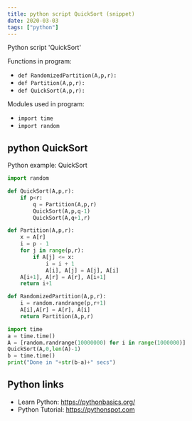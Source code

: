 ```yaml
---
title: python script QuickSort (snippet)
date: 2020-03-03
tags: ["python"]
---
```

Python script 'QuickSort'

Functions in program: 
* `def RandomizedPartition(A,p,r):`
* `def Partition(A,p,r):`
* `def QuickSort(A,p,r):`

Modules used in program: 
* `import time`
* `import random`

## python QuickSort

Python example: QuickSort

```python
import random

def QuickSort(A,p,r):
    if p<r:
        q = Partition(A,p,r)
        QuickSort(A,p,q-1)
        QuickSort(A,q+1,r)

def Partition(A,p,r):
    x = A[r]
    i = p - 1
    for j in range(p,r):
        if A[j] <= x:
            i = i + 1
            A[i], A[j] = A[j], A[i]
    A[i+1], A[r] = A[r], A[i+1]
    return i+1

def RandomizedPartition(A,p,r):
    i = random.randrange(p,r+1)
    A[i],A[r] = A[r], A[i]
    return Partition(A,p,r)

import time
a = time.time()
A = [random.randrange(10000000) for i in range(1000000)]
QuickSort(A,0,len(A)-1) 
b = time.time()
print("Done in "+str(b-a)+" secs")


```

## Python links

- Learn Python: https://pythonbasics.org/
- Python Tutorial: https://pythonspot.com
